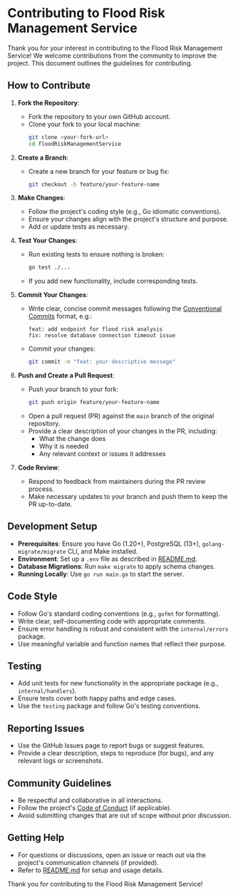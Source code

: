 # Contributing to Flood Risk Management Service

Thank you for your interest in contributing to the Flood Risk Management Service! We welcome contributions from the community to improve the project. This document outlines the guidelines for contributing.

## How to Contribute
1. **Fork the Repository**:
   - Fork the repository to your own GitHub account.
   - Clone your fork to your local machine:
     ```bash
     git clone <your-fork-url>
     cd floodRiskManagementService
     ```

2. **Create a Branch**:
   - Create a new branch for your feature or bug fix:
     ```bash
     git checkout -b feature/your-feature-name
     ```

3. **Make Changes**:
   - Follow the project's coding style (e.g., Go idiomatic conventions).
   - Ensure your changes align with the project's structure and purpose.
   - Add or update tests as necessary.

4. **Test Your Changes**:
   - Run existing tests to ensure nothing is broken:
     ```bash
     go test ./...
     ```
   - If you add new functionality, include corresponding tests.

5. **Commit Your Changes**:
   - Write clear, concise commit messages following the [Conventional Commits](https://www.conventionalcommits.org/) format, e.g.:
     ```
     feat: add endpoint for flood risk analysis
     fix: resolve database connection timeout issue
     ```
   - Commit your changes:
     ```bash
     git commit -m "feat: your descriptive message"
     ```

6. **Push and Create a Pull Request**:
   - Push your branch to your fork:
     ```bash
     git push origin feature/your-feature-name
     ```
   - Open a pull request (PR) against the `main` branch of the original repository.
   - Provide a clear description of your changes in the PR, including:
     - What the change does
     - Why it is needed
     - Any relevant context or issues it addresses

7. **Code Review**:
   - Respond to feedback from maintainers during the PR review process.
   - Make necessary updates to your branch and push them to keep the PR up-to-date.

## Development Setup
- **Prerequisites**: Ensure you have Go (1.20+), PostgreSQL (13+), `golang-migrate/migrate` CLI, and Make installed.
- **Environment**: Set up a `.env` file as described in [README.md](README.md#environment-variables).
- **Database Migrations**: Run `make migrate` to apply schema changes.
- **Running Locally**: Use `go run main.go` to start the server.

## Code Style
- Follow Go's standard coding conventions (e.g., `gofmt` for formatting).
- Write clear, self-documenting code with appropriate comments.
- Ensure error handling is robust and consistent with the `internal/errors` package.
- Use meaningful variable and function names that reflect their purpose.

## Testing
- Add unit tests for new functionality in the appropriate package (e.g., `internal/handlers`).
- Ensure tests cover both happy paths and edge cases.
- Use the `testing` package and follow Go's testing conventions.

## Reporting Issues
- Use the GitHub Issues page to report bugs or suggest features.
- Provide a clear description, steps to reproduce (for bugs), and any relevant logs or screenshots.

## Community Guidelines
- Be respectful and collaborative in all interactions.
- Follow the project's [Code of Conduct](CODE_OF_CONDUCT.md) (if applicable).
- Avoid submitting changes that are out of scope without prior discussion.

## Getting Help
- For questions or discussions, open an issue or reach out via the project's communication channels (if provided).
- Refer to [README.md](README.md) for setup and usage details.

Thank you for contributing to the Flood Risk Management Service!
